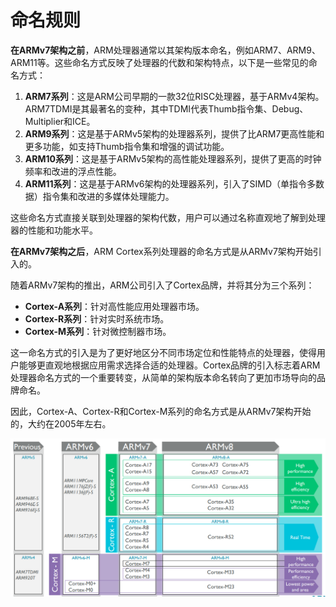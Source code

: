 # 命名规则

**在ARMv7架构之前**，ARM处理器通常以其架构版本命名，例如ARM7、ARM9、ARM11等。这些命名方式反映了处理器的代数和架构特点，以下是一些常见的命名方式：

1. **ARM7系列**：这是ARM公司早期的一款32位RISC处理器，基于ARMv4架构。ARM7TDMI是其最著名的变种，其中TDMI代表Thumb指令集、Debug、Multiplier和ICE。
2. **ARM9系列**：这是基于ARMv5架构的处理器系列，提供了比ARM7更高性能和更多功能，如支持Thumb指令集和增强的调试功能。
3. **ARM10系列**：这是基于ARMv5架构的高性能处理器系列，提供了更高的时钟频率和改进的浮点性能。
4. **ARM11系列**：这是基于ARMv6架构的处理器系列，引入了SIMD（单指令多数据）指令集和改进的多媒体处理能力。

这些命名方式直接关联到处理器的架构代数，用户可以通过名称直观地了解到处理器的性能和功能水平。

**在ARMv7架构之后**，ARM Cortex系列处理器的命名方式是从ARMv7架构开始引入的。

随着ARMv7架构的推出，ARM公司引入了Cortex品牌，并将其分为三个系列：

- **Cortex-A系列**：针对高性能应用处理器市场。
- **Cortex-R系列**：针对实时系统市场。
- **Cortex-M系列**：针对微控制器市场。

这一命名方式的引入是为了更好地区分不同市场定位和性能特点的处理器，使得用户能够更直观地根据应用需求选择合适的处理器。Cortex品牌的引入标志着ARM处理器命名方式的一个重要转变，从简单的架构版本命名转向了更加市场导向的品牌命名。

因此，Cortex-A、Cortex-R和Cortex-M系列的命名方式是从ARMv7架构开始的，大约在2005年左右。

![](images/105355.png)